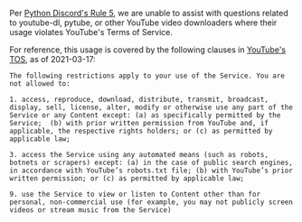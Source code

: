 Per [Python Discord's Rule 5](https://pythondiscord.com/pages/rules), we are unable to assist with questions related to youtube-dl, pytube, or other YouTube video downloaders where their usage violates YouTube's Terms of Service.

For reference, this usage is covered by the following clauses in [YouTube's TOS](https://www.youtube.com/static?gl=GB&template=terms), as of 2021-03-17:
```
The following restrictions apply to your use of the Service. You are not allowed to:

1. access, reproduce, download, distribute, transmit, broadcast, display, sell, license, alter, modify or otherwise use any part of the Service or any Content except: (a) as specifically permitted by the Service;  (b) with prior written permission from YouTube and, if applicable, the respective rights holders; or (c) as permitted by applicable law;

3. access the Service using any automated means (such as robots, botnets or scrapers) except: (a) in the case of public search engines, in accordance with YouTube’s robots.txt file; (b) with YouTube’s prior written permission; or (c) as permitted by applicable law;

9. use the Service to view or listen to Content other than for personal, non-commercial use (for example, you may not publicly screen videos or stream music from the Service)
```
